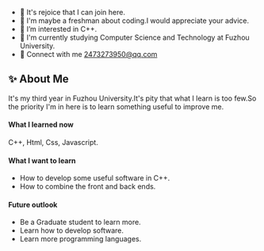 - 👋 It's rejoice that I can join here.
- 🔭 I'm maybe a freshman about coding.I would appreciate your advice.
- 👀 I’m interested in C++.
- 🌱 I'm currently studying Computer Science and Technology at Fuzhou University.
- 💬 Connect with me 2473273950@qq.com

## ✨  About Me
It's my third year in Fuzhou University.It's pity that what I learn is too few.So the priority I'm in here is to learn something useful to improve me.

#### What I learned now
C++, Html, Css, Javascript.

#### What I want to learn
- How to develop some useful software in C++.
- How to combine the front and back ends.

#### Future outlook
- Be a Graduate student to learn more.
- Learn how to develop software.
- Learn more programming languages.

<!---
luckzhp/luckzhp is a ✨ special ✨ repository because its `README.md` (this file) appears on your GitHub profile.
You can click the Preview link to take a look at your changes.
--->
